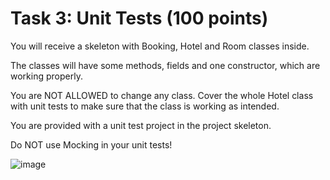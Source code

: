 # Task 3: Unit Tests (100 points)

You will receive a skeleton with Booking, Hotel and Room classes inside.

The classes will have some methods, fields and one constructor, which are working properly.

You are NOT ALLOWED to change any class. Cover the whole Hotel class with unit tests to make sure that the class is working as intended.

You are provided with a unit test project in the project skeleton.

Do NOT use Mocking in your unit tests!

![image](https://user-images.githubusercontent.com/45227327/230489249-b4f9bc2b-93cb-4586-817c-bf28c4088811.png)
